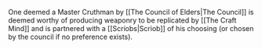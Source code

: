 One deemed a Master Cruthman by [[The Council of Elders|The Council]] is deemed worthy of producing weaponry to be replicated by [[The Craft Mind]] and is partnered with a [[Scríobs|Scrìob]] of his choosing (or chosen by the council if no preference exists).